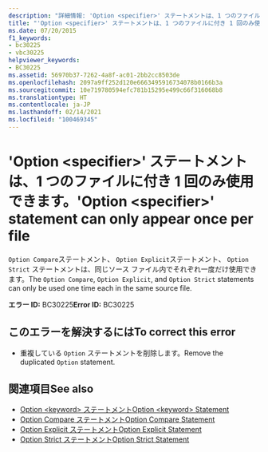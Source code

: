 ```yaml
---
description: "詳細情報: 'Option <specifier>' ステートメントは、1 つのファイルに付き 1 回のみ使用できます"
title: "'Option <specifier>' ステートメントは、1 つのファイルに付き 1 回のみ使用できます。"
ms.date: 07/20/2015
f1_keywords:
- bc30225
- vbc30225
helpviewer_keywords:
- BC30225
ms.assetid: 56970b37-7262-4a8f-ac01-2bb2cc8503de
ms.openlocfilehash: 2097a9ff252d120e6663495916734078b0166b3a
ms.sourcegitcommit: 10e719780594efc781b15295e499c66f316068b8
ms.translationtype: HT
ms.contentlocale: ja-JP
ms.lasthandoff: 02/14/2021
ms.locfileid: "100469345"
---
```

# <a name="option-specifier-statement-can-only-appear-once-per-file"></a><span data-ttu-id="6afe6-103">'Option \<specifier>' ステートメントは、1 つのファイルに付き 1 回のみ使用できます。</span><span class="sxs-lookup"><span data-stu-id="6afe6-103">'Option \<specifier>' statement can only appear once per file</span></span>

<span data-ttu-id="6afe6-104">`Option Compare`ステートメント、 `Option Explicit`ステートメント、 `Option Strict` ステートメントは、同じソース ファイル内でそれぞれ一度だけ使用できます。</span><span class="sxs-lookup"><span data-stu-id="6afe6-104">The `Option Compare`, `Option Explicit`, and `Option Strict` statements can only be used one time each in the same source file.</span></span>  
  
 <span data-ttu-id="6afe6-105">**エラー ID:** BC30225</span><span class="sxs-lookup"><span data-stu-id="6afe6-105">**Error ID:** BC30225</span></span>  
  
## <a name="to-correct-this-error"></a><span data-ttu-id="6afe6-106">このエラーを解決するには</span><span class="sxs-lookup"><span data-stu-id="6afe6-106">To correct this error</span></span>  
  
- <span data-ttu-id="6afe6-107">重複している `Option` ステートメントを削除します。</span><span class="sxs-lookup"><span data-stu-id="6afe6-107">Remove the duplicated `Option` statement.</span></span>  
  
## <a name="see-also"></a><span data-ttu-id="6afe6-108">関連項目</span><span class="sxs-lookup"><span data-stu-id="6afe6-108">See also</span></span>

- [<span data-ttu-id="6afe6-109">Option \<keyword> ステートメント</span><span class="sxs-lookup"><span data-stu-id="6afe6-109">Option \<keyword> Statement</span></span>](../language-reference/statements/option-keyword-statement.md)
- [<span data-ttu-id="6afe6-110">Option Compare ステートメント</span><span class="sxs-lookup"><span data-stu-id="6afe6-110">Option Compare Statement</span></span>](../language-reference/statements/option-compare-statement.md)
- [<span data-ttu-id="6afe6-111">Option Explicit ステートメント</span><span class="sxs-lookup"><span data-stu-id="6afe6-111">Option Explicit Statement</span></span>](../language-reference/statements/option-explicit-statement.md)
- [<span data-ttu-id="6afe6-112">Option Strict ステートメント</span><span class="sxs-lookup"><span data-stu-id="6afe6-112">Option Strict Statement</span></span>](../language-reference/statements/option-strict-statement.md)
